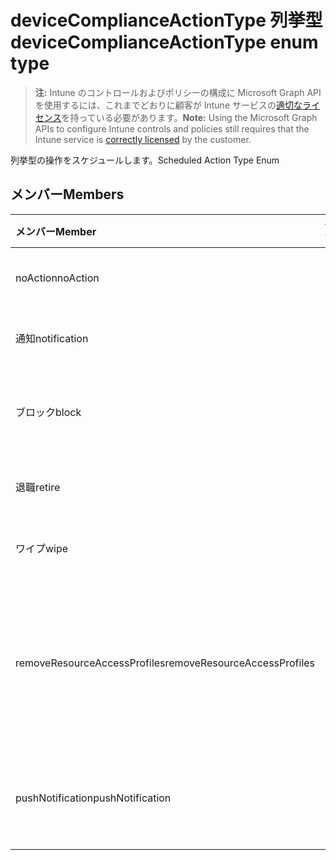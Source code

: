 # <a name="devicecomplianceactiontype-enum-type"></a><span data-ttu-id="e190f-101">deviceComplianceActionType 列挙型</span><span class="sxs-lookup"><span data-stu-id="e190f-101">deviceComplianceActionType enum type</span></span>

> <span data-ttu-id="e190f-102">**注:** Intune のコントロールおよびポリシーの構成に Microsoft Graph API を使用するには、これまでどおりに顧客が Intune サービスの[適切なライセンス](https://go.microsoft.com/fwlink/?linkid=839381)を持っている必要があります。</span><span class="sxs-lookup"><span data-stu-id="e190f-102">**Note:** Using the Microsoft Graph APIs to configure Intune controls and policies still requires that the Intune service is [correctly licensed](https://go.microsoft.com/fwlink/?linkid=839381) by the customer.</span></span>

<span data-ttu-id="e190f-103">列挙型の操作をスケジュールします。</span><span class="sxs-lookup"><span data-stu-id="e190f-103">Scheduled Action Type Enum</span></span>
## <a name="members"></a><span data-ttu-id="e190f-104">メンバー</span><span class="sxs-lookup"><span data-stu-id="e190f-104">Members</span></span>
|<span data-ttu-id="e190f-105">メンバー</span><span class="sxs-lookup"><span data-stu-id="e190f-105">Member</span></span>|<span data-ttu-id="e190f-106">値</span><span class="sxs-lookup"><span data-stu-id="e190f-106">Value</span></span>|<span data-ttu-id="e190f-107">説明</span><span class="sxs-lookup"><span data-stu-id="e190f-107">Description</span></span>|
|:---|:---|:---|
|<span data-ttu-id="e190f-108">noAction</span><span class="sxs-lookup"><span data-stu-id="e190f-108">noAction</span></span>|<span data-ttu-id="e190f-109">0</span><span class="sxs-lookup"><span data-stu-id="e190f-109">0</span></span>|<span data-ttu-id="e190f-110">操作は必要ありません。</span><span class="sxs-lookup"><span data-stu-id="e190f-110">No Action</span></span>|
|<span data-ttu-id="e190f-111">通知</span><span class="sxs-lookup"><span data-stu-id="e190f-111">notification</span></span>|<span data-ttu-id="e190f-112">1</span><span class="sxs-lookup"><span data-stu-id="e190f-112">1</span></span>|<span data-ttu-id="e190f-113">通知を送信します。</span><span class="sxs-lookup"><span data-stu-id="e190f-113">Send Notification</span></span>|
|<span data-ttu-id="e190f-114">ブロック</span><span class="sxs-lookup"><span data-stu-id="e190f-114">block</span></span>|<span data-ttu-id="e190f-115">2</span><span class="sxs-lookup"><span data-stu-id="e190f-115">2</span></span>|<span data-ttu-id="e190f-116">AAD でデバイスをブロックします。</span><span class="sxs-lookup"><span data-stu-id="e190f-116">Block the device in AAD</span></span>|
|<span data-ttu-id="e190f-117">退職</span><span class="sxs-lookup"><span data-stu-id="e190f-117">retire</span></span>|<span data-ttu-id="e190f-118">3</span><span class="sxs-lookup"><span data-stu-id="e190f-118">3</span></span>|<span data-ttu-id="e190f-119">デバイスを破棄します。</span><span class="sxs-lookup"><span data-stu-id="e190f-119">Retire the device</span></span>|
|<span data-ttu-id="e190f-120">ワイプ</span><span class="sxs-lookup"><span data-stu-id="e190f-120">wipe</span></span>|<span data-ttu-id="e190f-121">4</span><span class="sxs-lookup"><span data-stu-id="e190f-121">4</span></span>|<span data-ttu-id="e190f-122">デバイスをワイプします。</span><span class="sxs-lookup"><span data-stu-id="e190f-122">Wipe the device</span></span>|
|<span data-ttu-id="e190f-123">removeResourceAccessProfiles</span><span class="sxs-lookup"><span data-stu-id="e190f-123">removeResourceAccessProfiles</span></span>|<span data-ttu-id="e190f-124">5</span><span class="sxs-lookup"><span data-stu-id="e190f-124">5</span></span>|<span data-ttu-id="e190f-125">デバイスからリソースのアクセス ・ プロファイルを削除します。</span><span class="sxs-lookup"><span data-stu-id="e190f-125">Remove Resource Access Profiles from the device</span></span>|
|<span data-ttu-id="e190f-126">pushNotification</span><span class="sxs-lookup"><span data-stu-id="e190f-126">pushNotification</span></span>|<span data-ttu-id="e190f-127">9</span><span class="sxs-lookup"><span data-stu-id="e190f-127">9</span></span>|<span data-ttu-id="e190f-128">デバイスにプッシュ通知を送信します。</span><span class="sxs-lookup"><span data-stu-id="e190f-128">Send push notification to device</span></span>|



